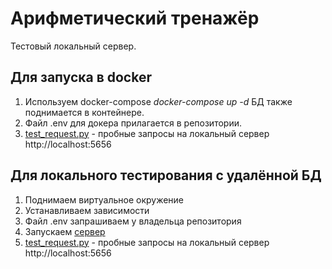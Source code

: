 # Арифметический тренажёр
Тестовый локальный сервер.

## Для запуска в docker 
1. Используем docker-compose *docker-compose up -d* БД также поднимается в контейнере.
2. Файл .env для докера прилагается в репозитории.
3. [test_request.py](test_request.py) - пробные запросы на локальный сервер http://localhost:5656

## Для локального тестирования с удалённой БД
1. Поднимаем виртуальное окружение
2. Устанавливаем зависимости
3. Файл .env запрашиваем у владельца репозитория
4. Запускаем [сервер](server.py) 
5. [test_request.py](test_request.py) - пробные запросы на локальный сервер http://localhost:5656
